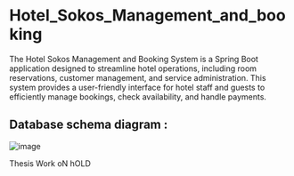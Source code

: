 # Hotel_Sokos_Management_and_booking
The  Hotel Sokos Management and Booking System is a Spring Boot application designed to streamline hotel operations, including room reservations, customer management, and service administration. This system provides a user-friendly interface for hotel staff and guests to efficiently manage bookings, check availability, and handle payments.

## Database schema diagram :
![image](https://github.com/user-attachments/assets/18a1e49b-d103-4433-9902-db08be20e7bb)




Thesis Work oN hOLD
